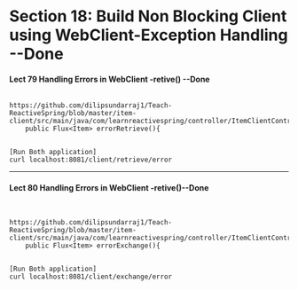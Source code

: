 # Section 18: Build Non Blocking Client using WebClient-Exception Handling --Done

#### Lect 79 Handling Errors in WebClient -retive()  --Done
```

https://github.com/dilipsundarraj1/Teach-ReactiveSpring/blob/master/item-client/src/main/java/com/learnreactivespring/controller/ItemClientController.java
    public Flux<Item> errorRetrieve(){

    
[Run Both application]
curl localhost:8081/client/retrieve/error

```
-------------------------


#### Lect 80 Handling Errors in WebClient -retive()--Done
 
```


https://github.com/dilipsundarraj1/Teach-ReactiveSpring/blob/master/item-client/src/main/java/com/learnreactivespring/controller/ItemClientController.java
    public Flux<Item> errorExchange(){
    
    
[Run Both application]
curl localhost:8081/client/exchange/error



